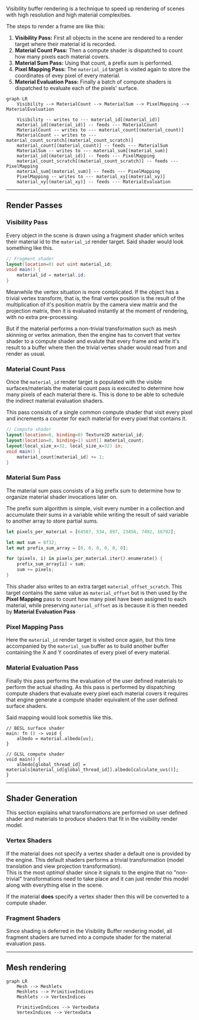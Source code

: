 Visibility buffer rendering is a technique to speed up rendering of scenes with high resolution and high material complexities.

The steps to render a frame are like this:
1. **Visibility Pass:** First all objects in the scene are rendered to a render target where their material id is recorded.
2. **Material Count Pass:** Then a compute shader is dispatched to count how many pixels each material covers.
3. **Material Sum Pass:** Using that count, a prefix sum is performed.
4. **Pixel Mapping Pass:** The `material_id` target is visited again to store the coordinates of evey pixel of every material.
5. **Material Evaluation Pass:** Finally a batch of compute shaders is dispatched to evaluate each of the pixels' surface.

```mermaid
graph LR
	Visibility --> MaterialCount --> MaterialSum --> PixelMapping --> MaterialEvaluation

	Visibility -- writes to --- material_id[(material_id)]
	material_id[(material_id)] -- feeds --- MaterialCount
	MaterialCount -- writes to --- material_count[(material_count)]
	MaterialCount -- writes to --- material_count_scratch[(material_count_scratch)]
	material_count[(material_count)] -- feeds --- MaterialSum
	MaterialSum -- writes to --- material_sum[(material_sum)]
	material_id[(material_id)] -- feeds --- PixelMapping
	material_count_scratch[(material_count_scratch)] -- feeds --- PixelMapping
	material_sum[(material_sum)] -- feeds --- PixelMapping
	PixelMapping -- writes to --- material_xy[(material_xy)]
	material_xy[(material_xy)] -- feeds --- MaterialEvaluation
```
---
## Render Passes
### Visibility Pass
Every object in the scene is drawn using a fragment shader which writes their material id to the `material_id` render target.
Said shader would look something like this.
```glsl
// Fragment shader
layout(location=0) out uint material_id;
void main() {
	material_id = material.id;
}
```
Meanwhile the vertex situation is more complicated. If the object has a trivial vertex transform, that is, the final vertex position is the result of the multiplication of it's position matrix by the camera view matrix and the projection matrix, then it is evaluated instantly at the moment of rendering, with no extra pre-processing.

But if the material performs a non-trivial transformation such as mesh skinning or vertex animation, then the engine has to convert that vertex shader to a compute shader and evalute that every frame and write it's result to a buffer where then the trivial vertex shader would read from and render as usual.

### Material Count Pass
Once the `material_id` render target is populated with the visible surfaces/materials the material count pass is executed to determine how many pixels of each material there is. This is done to be able to schedule the indirect material evaluation shaders.

This pass consists of a single common compute shader that visit every pixel and increments a counter for each material for every pixel that contains it.

```glsl
// Compute shader
layout(location=0, binding=0) Texture2D material_id;
layout(location=0, binding=1) uint[] material_count;
layout(local_size_x=32, local_size_x=32) in;
void main() {
	material_count[material_id] += 1;
}
```

### Material Sum Pass
The material sum pass consists of a big prefix sum to determine how to organize material shader invocations later on.

The prefix sum algorithm is simple, visit every number in a collection and accumulate their sums in a variable while writing the result of said variable to another array to store partial sums.
```rust
let pixels_per_material = [64587, 534, 897, 23456, 7492, 16792];

let mut sum = 0f32;
let mut prefix_sum_array = [0, 0, 0, 0, 0, 0];

for (pixels, i) in pixels_per_material.iter().enumerate() {
	prefix_sum_array[i] = sum;
	sum += pixels;
}
```

This shader also writes to an extra target `material_offset_scratch`. This target contains the same value as `material_offset` but is then used by the **Pixel Mapping** pass to count how many pixel have been assigned to each material, while preserving `material_offset` as is because it is then needed by **Material Evaluation Pass**

### Pixel Mapping Pass
Here the `material_id` render target is visited once again, but this time accompanied by the `material_sum` buffer as to build another buffer containing the X and Y coordinates of every pixel of every material.

### Material Evaluation Pass
Finally this pass performs the evaluation of the user defined materials to perform the actual shading.
As this pass is performed by dispatching compute shaders that evaluate every pixel each material covers it requires that engine generate a compute shader equivalent of the user defined surface shaders.

Said mapping would look somethis like this.
```hlsl
// BESL surface shader
main: fn () -> void {
	albedo = material.albedo[uv];
}

// GLSL compute shader
void main() {
	albedo[global_thread_id] = materials[material_id[global_thread_id]].albedo[calculate_uvs()];
}
```

---

## Shader Generation
This section explains what transformations are performed on user defined shader and materials to produce shaders that fit in the visibility render model.

### Vertex Shaders
If the material does not specify a vertex shader a default one is provided by the engine. This default shaders performs a trivial transformation (model translation and view projection transformation). <br/>This is the most _optimal_ shader since it signals to the engine that no "non-trivial" transformations need to take place and it can just render this model along with everything else in the scene.

If the material **does** specify a vertex shader then this will be converted to a compute shader.

### Fragment Shaders
Since shading is deferred in the Visibility Buffer rendering model, all fragment shaders are turned into a compute shader for the material evaluation pass.

---

## Mesh rendering

```mermaid
graph LR
	Mesh --> Meshlets
	Meshlets --> PrimitiveIndices
	Meshlets --> VertexIndices

	PrimitiveIndices --> VertexData
	VertexIndices --> VertexData
```
